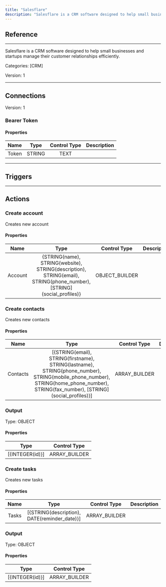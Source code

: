 ```yaml
---
title: "Salesflare"
description: "Salesflare is a CRM software designed to help small businesses and startups manage their customer relationships efficiently."
---
```

## Reference
<hr />

Salesflare is a CRM software designed to help small businesses and startups manage their customer relationships efficiently.


Categories: [CRM]


Version: 1

<hr />



## Connections

Version: 1


### Bearer Token

#### Properties

|      Name      |     Type     |     Control Type     |     Description     |
|:--------------:|:------------:|:--------------------:|:-------------------:|
| Token | STRING | TEXT  |  |





<hr />



## Triggers



<hr />



## Actions


### Create account
Creates new account

#### Properties

|      Name      |     Type     |     Control Type     |     Description     |
|:--------------:|:------------:|:--------------------:|:-------------------:|
| Account | {STRING\(name), STRING\(website), STRING\(description), STRING\(email), STRING\(phone_number), [STRING]\(social_profiles)} | OBJECT_BUILDER  |  |




### Create contacts
Creates new contacts

#### Properties

|      Name      |     Type     |     Control Type     |     Description     |
|:--------------:|:------------:|:--------------------:|:-------------------:|
| Contacts | [{STRING\(email), STRING\(firstname), STRING\(lastname), STRING\(phone_number), STRING\(mobile_phone_number), STRING\(home_phone_number), STRING\(fax_number), [STRING]\(social_profiles)}] | ARRAY_BUILDER  |  |


### Output



Type: OBJECT


#### Properties

|     Type     |     Control Type     |
|:------------:|:--------------------:|
| [{INTEGER\(id)}] | ARRAY_BUILDER  |






### Create tasks
Creates new tasks

#### Properties

|      Name      |     Type     |     Control Type     |     Description     |
|:--------------:|:------------:|:--------------------:|:-------------------:|
| Tasks | [{STRING\(description), DATE\(reminder_date)}] | ARRAY_BUILDER  |  |


### Output



Type: OBJECT


#### Properties

|     Type     |     Control Type     |
|:------------:|:--------------------:|
| [{INTEGER\(id)}] | ARRAY_BUILDER  |






